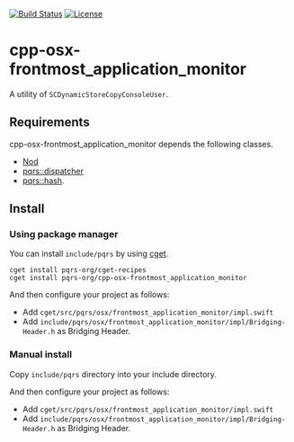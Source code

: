 [![Build Status](https://github.com/pqrs-org/cpp-osx-frontmost_application_monitor/workflows/CI/badge.svg)](https://github.com/pqrs-org/cpp-osx-frontmost_application_monitor/actions)
[![License](https://img.shields.io/badge/license-Boost%20Software%20License-blue.svg)](https://github.com/pqrs-org/cpp-osx-frontmost_application_monitor/blob/main/LICENSE.md)

# cpp-osx-frontmost_application_monitor

A utility of `SCDynamicStoreCopyConsoleUser`.

## Requirements

cpp-osx-frontmost_application_monitor depends the following classes.

- [Nod](https://github.com/fr00b0/nod)
- [pqrs::dispatcher](https://github.com/pqrs-org/cpp-dispatcher)
- [pqrs::hash](https://github.com/pqrs-org/cpp-hash).

## Install

### Using package manager

You can install `include/pqrs` by using [cget](https://github.com/pfultz2/cget).

```shell
cget install pqrs-org/cget-recipes
cget install pqrs-org/cpp-osx-frontmost_application_monitor
```

And then configure your project as follows:

- Add `cget/src/pqrs/osx/frontmost_application_monitor/impl.swift`
- Add `include/pqrs/osx/frontmost_application_monitor/impl/Bridging-Header.h` as Bridging Header.

### Manual install

Copy `include/pqrs` directory into your include directory.

And then configure your project as follows:

- Add `cget/src/pqrs/osx/frontmost_application_monitor/impl.swift`
- Add `include/pqrs/osx/frontmost_application_monitor/impl/Bridging-Header.h` as Bridging Header.
